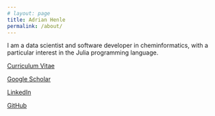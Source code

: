```yaml
---
# layout: page
title: Adrian Henle
permalink: /about/
---
```


I am a data scientist and software developer in cheminformatics, with a particular interest in the Julia programming language.

[Curriculum Vitae][CV]

[Google Scholar][scholar]

[LinkedIn][linkedin]

[GitHub][github]

[CV]: https://eahenle.github.io/CV.pdf
[scholar]: https://scholar.google.com/citations?user=s8a0NmYAAAAJ&hl=en
[linkedin]: https://linkedin.com/adrian-henle
[github]: https://github.com/eahenle
